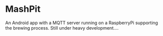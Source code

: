 # MashPit
An Android app with a MQTT server running on a RaspberryPi supporting the brewing process.
Still under heavy development....
